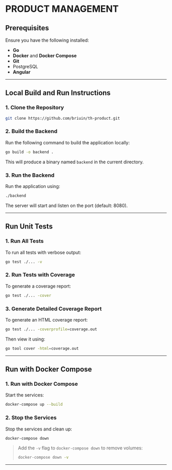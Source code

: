 # PRODUCT MANAGEMENT

## **Prerequisites**
Ensure you have the following installed:
- **Go** 
- **Docker** and **Docker Compose**
- **Git**
- PostgreSQL
- **Angular**

---

## **Local Build and Run Instructions**

### **1. Clone the Repository**
```bash
git clone https://github.com/briuin/th-product.git
```

### **2. Build the Backend**
Run the following command to build the application locally:
```bash
go build -o backend .
```
This will produce a binary named `backend` in the current directory.

### **3. Run the Backend**
Run the application using:
```bash
./backend
```
The server will start and listen on the port (default: 8080).

---

## **Run Unit Tests**

### **1. Run All Tests**
To run all tests with verbose output:
```bash
go test ./... -v
```

### **2. Run Tests with Coverage**
To generate a coverage report:
```bash
go test ./... -cover
```

### **3. Generate Detailed Coverage Report**
To generate an HTML coverage report:
```bash
go test ./... -coverprofile=coverage.out
```
Then view it using:
```bash
go tool cover -html=coverage.out
```

---

## **Run with Docker Compose**

### **1. Run with Docker Compose**
Start the services:
```bash
docker-compose up --build
```

### **2. Stop the Services**
Stop the services and clean up:
```bash
docker-compose down
```

> Add the `-v` flag to `docker-compose down` to remove volumes:
> ```bash
> docker-compose down -v
> ```

---
